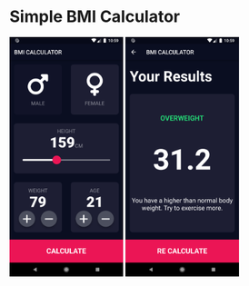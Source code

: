 # Simple BMI Calculator
<p float="left">
<img src="https://github.com/mohsinogen/bmiCalculator-flutter/blob/main/images/sc1.png" width="200">
<img src="https://github.com/mohsinogen/bmiCalculator-flutter/blob/main/images/sc2.png" width="200">
</p>
